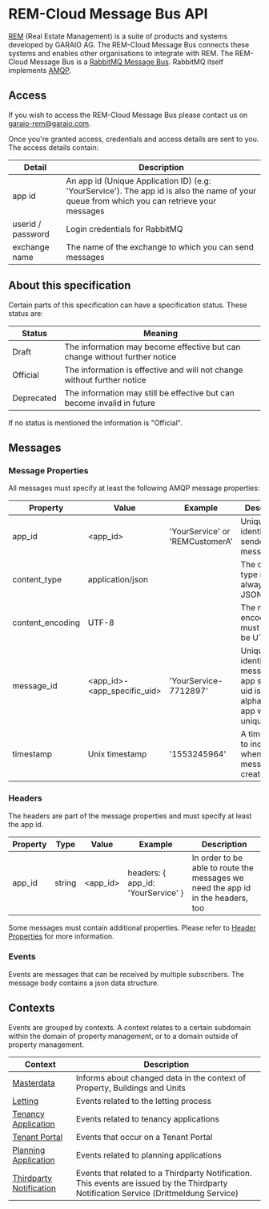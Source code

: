 ﻿# REM-Cloud Message Bus API

[REM](https://www.garaio-rem.ch/) (Real Estate Management) is a suite of products and systems developed by GARAIO AG. The REM-Cloud Message Bus connects
these systems and enables other organisations to integrate with REM. The REM-Cloud Message Bus is a [RabbitMQ Message Bus](https://www.rabbitmq.com/).
RabbitMQ itself implements [AMQP](https://www.amqp.org/).

## Access

If you wish to access the REM-Cloud Message Bus please contact us on [garaio-rem@garaio.com](mailto:youraddress@ucsc.edu).

Once you're granted access, credentials and access details are sent to you. The access details contain:

Detail | Description
---|---
app id | An app id (Unique Application ID) (e.g: 'YourService'). The app id is also the name of your queue from which you can retrieve your messages
userid / password | Login  credentials for RabbitMQ
exchange name | The name of the exchange to which you can send messages

## About this specification

Certain parts of this specification can have a specification status. These status are:

Status | Meaning
---|---
Draft| The information may become effective but can change without further notice|
Official| The information is effective and will not change without further notice|
Deprecated| The information may still be effective but can become invalid in future|

If no status is mentioned the information is "Official".

## Messages

### Message Properties

All messages must specify at least the following AMQP message properties:

Property | Value | Example | Description
---|---|---|---
app_id| \<app_id> | 'YourService' or 'REMCustomerA'  | Uniquely identifies the sender of a message
content_type| application/json || The content type must always be JSON |
content_encoding | UTF-8 || The message encoding must always be UTF-8 |
message_id | \<app_id>-\<app_specific_uid>| 'YourService-7712897' | Uniquely identifies a message. The app specific uid is an alphanumeric, app wide unique key
timestamp | Unix timestamp | '1553245964' | A timestamp to indicate when the message was created

### Headers

The headers are part of the message properties and must specify at least the app id.

Property | Type | Value | Example | Description
---|---|---|---|---
app_id | string | \<app_id> | headers: { app_id: 'YourService' }  | In order to be able to route the messages we need the app id in the headers, too

Some messages must contain additional properties. Please refer to [Header Properties](/header_properties.md) for more information.

### Events

Events are messages that can be received by multiple subscribers. The message body contains a json data structure.

## Contexts

Events are grouped by contexts. A context relates to a certain subdomain within the domain of property management,
or to a domain outside of property management.

Context | Description
---|---
[Masterdata](masterdata_context.md)| Informs about changed data in the context of Property, Buildings and Units
[Letting](letting_context.md)| Events related to the letting process
[Tenancy Application](tenancy_application_context.md)| Events related to tenancy applications
[Tenant Portal](tenant_portal.md)| Events that occur on a Tenant Portal
[Planning Application](planning_application.md)| Events related to planning applications
[Thirdparty Notification](thirdparty_notification.md) | Events that related to a Thirdparty Notification. This events are issued by the Thirdparty Notification Service (Drittmeldung Service)
